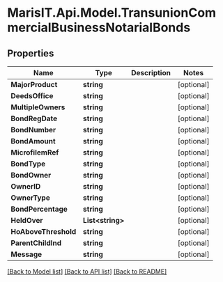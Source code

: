 
# MarisIT.Api.Model.TransunionCommercialBusinessNotarialBonds

## Properties

Name | Type | Description | Notes
------------ | ------------- | ------------- | -------------
**MajorProduct** | **string** |  | [optional] 
**DeedsOffice** | **string** |  | [optional] 
**MultipleOwners** | **string** |  | [optional] 
**BondRegDate** | **string** |  | [optional] 
**BondNumber** | **string** |  | [optional] 
**BondAmount** | **string** |  | [optional] 
**MicrofilemRef** | **string** |  | [optional] 
**BondType** | **string** |  | [optional] 
**BondOwner** | **string** |  | [optional] 
**OwnerID** | **string** |  | [optional] 
**OwnerType** | **string** |  | [optional] 
**BondPercentage** | **string** |  | [optional] 
**HeldOver** | **List&lt;string&gt;** |  | [optional] 
**HoAboveThreshold** | **string** |  | [optional] 
**ParentChildInd** | **string** |  | [optional] 
**Message** | **string** |  | [optional] 

[[Back to Model list]](../README.md#documentation-for-models)
[[Back to API list]](../README.md#documentation-for-api-endpoints)
[[Back to README]](../README.md)

